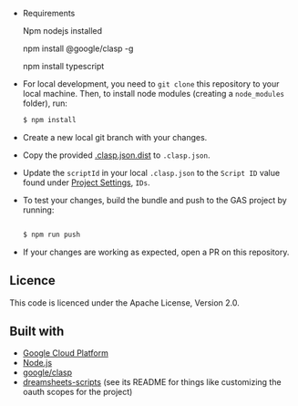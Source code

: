 * Requirements

  
  Npm nodejs installed


  npm install @google/clasp -g


  npm install typescript

* For local development, you need to `git clone` this repository to your local machine. Then, to install node modules (creating a `node_modules` folder), run:

  ```bash
  $ npm install
  ```

* Create a new local git branch with your changes.

* Copy the provided [.clasp.json.dist](./.clasp.json.dist) to `.clasp.json`.

* Update the `scriptId` in your local `.clasp.json` to the `Script ID` value found under [Project Settings](https://script.google.com/home/projects/1dVHJUibx7GNWWaoi_tPc9XdKdPXretKu9Q2EadMq3HAZqJSihgj8J7mw/settings), `IDs`.

* To test your changes, build the bundle and push to the GAS project by running:

  ```bash
  
  $ npm run push
  ```

* If your changes are working as expected, open a PR on this repository.

## Licence

This code is licenced under the Apache License, Version 2.0.

## Built with

- [Google Cloud Platform](https://cloud.google.com/)
- [Node.js](https://nodejs.org/en/download/)
- [google/clasp](https://github.com/google/clasp)
- [dreamsheets-scripts](https://github.com/product-os/dreamsheets-scripts) (see its README for things like customizing the oauth scopes for the project)
